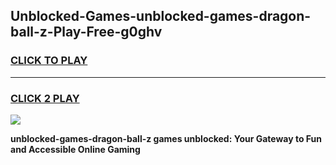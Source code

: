 
## Unblocked-Games-unblocked-games-dragon-ball-z-Play-Free-g0ghv
<h3>
<a href="https://premium76.site?title=unblocked-games-dragon-ball-z&ref=22A">CLICK TO PLAY</a></h3>
<hr>

<h3>
<a href="https://premium76.site?title=unblocked-games-dragon-ball-z&ref=22A">CLICK 2 PLAY</a>
  
</h3>

<a href="https://premium76.site?title=unblocked-games-dragon-ball-z&ref=22A"><img src="https://clearcache.store/games.png"></a>


**unblocked-games-dragon-ball-z games unblocked: Your Gateway to Fun and Accessible Online Gaming**
